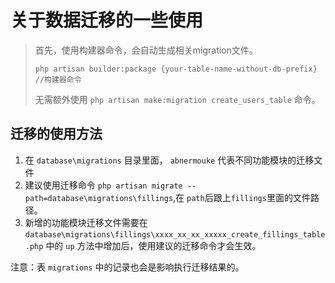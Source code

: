 # 关于数据迁移的一些使用
>
> 首先，使用构建器命令，会自动生成相关migration文件。
> 
> ```shell
> php artisan builder:package {your-table-name-without-db-prefix} //构建器命令
> ```
>
> 无需额外使用 `php artisan make:migration create_users_table` 命令。


## 迁移的使用方法

1. 在 `database\migrations` 目录里面， `abnermouke` 代表不同功能模块的迁移文件
2. 建议使用迁移命令 `php artisan migrate --path=database\migrations\fillings`,在 `path`后跟上`fillings`里面的文件路径。
3. 新增的功能模块迁移文件需要在  `database\migrations\fillings\xxxx_xx_xx_xxxxx_create_fillings_table.php` 中的 `up` 方法中增加后，使用建议的迁移命令才会生效。


注意：表 `migrations` 中的记录也会是影响执行迁移结果的。